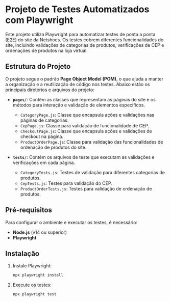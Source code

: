 # Projeto de Testes Automatizados com Playwright

Este projeto utiliza Playwright para automatizar testes de ponta a ponta (E2E) do site da Netshoes. Os testes cobrem diferentes funcionalidades do site, incluindo validações de categorias de produtos, verificações de CEP e ordenações de produtos na loja virtual.

## Estrutura do Projeto

O projeto segue o padrão **Page Object Model (POM)**, o que ajuda a manter a organização e a reutilização de código nos testes. Abaixo estão os principais diretórios e arquivos do projeto:

- **`pages/`**: Contém as classes que representam as páginas do site e os métodos para interação e validação de elementos específicos.
  - `CategoryPage.js`: Classe que encapsula ações e validações nas páginas de categorias.
  - `CepPage.js`: Classe para validação de funcionalidade de CEP.
  - `CheckoutPage.js`: Classe que encapsula ações e validações de checkout na página.
  - `ProductOrderPage.js`: Classe para validação das funcionalidades de ordenação de produtos do site.

- **`tests/`**: Contém os arquivos de teste que executam as validações e verificações em cada página.
  - `CategoryTests.js`: Testes de validação para diferentes categorias de produtos.
  - `CepTests.js`: Testes para validação do CEP.
  - `ProductOrderTests.js`: Testes para validação de ordenação de produtos.

## Pré-requisitos

Para configurar o ambiente e executar os testes, é necessário:

- **Node.js** (v14 ou superior)
- **Playwright**

## Instalação

1. Instale Playwright:
   ```bash
   npx playwright install 

2. Execute os testes:
   ```bash
   npx playwright test


